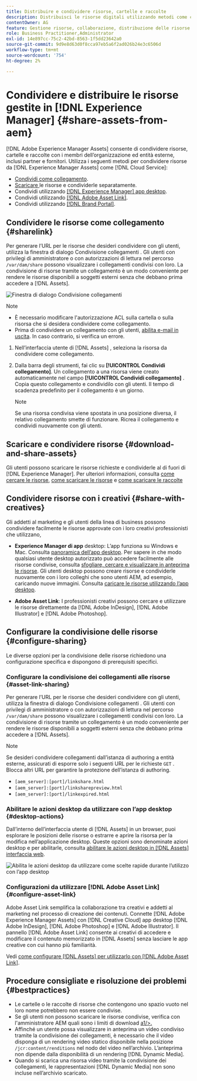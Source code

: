 ```yaml
---
title: Distribuire e condividere risorse, cartelle e raccolte
description: Distribuisci le risorse digitali utilizzando metodi come condivisione come collegamento, download e tramite [!DNL Brand Portal], [!DNL desktop app], and [!DNL Asset Link].
contentOwner: AG
feature: Gestione risorse, collaborazione, distribuzione delle risorse
role: Business Practitioner,Administrator
exl-id: 14e897cc-75c2-42bd-8563-1f5dd23642a0
source-git-commit: 9d9e8d63d0f8cca97eb5a6f2ad026b24e3c6506d
workflow-type: tm+mt
source-wordcount: '754'
ht-degree: 2%

---
```


# Condividere e distribuire le risorse gestite in [!DNL Experience Manager] {#share-assets-from-aem}

[!DNL Adobe Experience Manager Assets] consente di condividere risorse, cartelle e raccolte con i membri dell’organizzazione ed entità esterne, inclusi partner e fornitori. Utilizza i seguenti metodi per condividere risorse da [!DNL Experience Manager Assets] come [!DNL Cloud Service]:

* [Condividi come collegamento](#sharelink).
* [Scaricare ](/help/assets/download-assets-from-aem.md) le risorse e condividerle separatamente.
* Condividi utilizzando [[!DNL Experience Manager] app desktop](https://experienceleague.adobe.com/docs/experience-manager-desktop-app/using/introduction.html).
* Condividi utilizzando [[!DNL Adobe Asset Link]](https://www.adobe.com/creativecloud/business/enterprise/adobe-asset-link.html).
* Condividi utilizzando [[!DNL Brand Portal]](https://experienceleague.adobe.com/docs/experience-manager-brand-portal/using/introduction/brand-portal.html).

## Condividere le risorse come collegamento {#sharelink}

Per generare l’URL per le risorse che desideri condividere con gli utenti, utilizza la finestra di dialogo Condivisione collegamenti . Gli utenti con privilegi di amministratore o con autorizzazioni di lettura nel percorso `/var/dam/share` possono visualizzare i collegamenti condivisi con loro. La condivisione di risorse tramite un collegamento è un modo conveniente per rendere le risorse disponibili a soggetti esterni senza che debbano prima accedere a [!DNL Assets].

![Finestra di dialogo Condivisione collegamenti](assets/link-share-dialog.png)

>[!NOTE]
>
>* È necessario modificare l&#39;autorizzazione ACL sulla cartella o sulla risorsa che si desidera condividere come collegamento.
>* Prima di condividere un collegamento con gli utenti, [abilita e-mail in uscita](/help/implementing/developing/introduction/development-guidelines.md#sending-email). In caso contrario, si verifica un errore.


1. Nell’interfaccia utente di [!DNL Assets] , seleziona la risorsa da condividere come collegamento.
1. Dalla barra degli strumenti, fai clic su **[!UICONTROL Condividi collegamento]**. Un collegamento a una risorsa viene creato automaticamente nel campo **[!UICONTROL Condividi collegamento]** . Copia questo collegamento e condividilo con gli utenti. Il tempo di scadenza predefinito per il collegamento è un giorno.

   >[!NOTE]
   >
   >Se una risorsa condivisa viene spostata in una posizione diversa, il relativo collegamento smette di funzionare. Ricrea il collegamento e condividi nuovamente con gli utenti.

<!--
## Share assets as a link {#sharelink}

To generate the URL for assets you want to share with users, use the Link Sharing dialog. Users with administrator privileges or with read permissions at `/var/dam/share` location are able to view the links shared with them. Sharing assets through a link is a convenient way of making resources available to external parties without them having to first log in to AEM Assets.

>[!NOTE]
>
>* You need Edit ACL permission on the folder or the asset that you want to share as a link.
>* Before you share a link with users, ensure that Day CQ Mail Service is configured. Otherwise, an error occurs.

1. In the Assets user interface, select the asset to share as a link.
1. From the toolbar, click/tap the **[!UICONTROL Share Link]**.

   An asset link is auto-created in the **[!UICONTROL Share Link]** field. Copy this link and share it with the users. The default expiration time for the link is one day.

   Alternatively, proceed to perform steps 3-7 of this procedure to add email recipients, configure the expiration time for the link, and send it from the dialog.

   >[!NOTE]
   >
   >If a shared asset is moved to a different location, its link stops working. Re-create the link and re-share with the users.

1. From the web console, open the **[!UICONTROL Day CQ Link Externalizer]** configuration and modify the following properties in the **[!UICONTROL Domains]** field with the values mentioned against each:

    * local
    * author
    * publish

   For the local and author properties, provide the URL for the local and author instance respectively. Both local and author properties have the same value if you run a single AEM author instance. For publish, provide the URL for the publish instance.

1. In the email address box of the **[!UICONTROL Link Sharing]** dialog, type the email ID of the user you want to share the link with. You can also share the link with multiple users.

   If the user is a member of your organization, select the user's email ID from the suggested email IDs that appear in the list below the typing area. For an external user, type the complete email ID and then select it from the list.

   To enable emails to be sent out to users, configure the SMTP server details in [Day CQ Mail Service](/help/assets/configure-asset-sharing.md#configmailservice).

   >[!NOTE]
   >
   >If you enter an email ID of a user that is not a member of your organization, the words "External User" are prefixed with the email ID of the user.

1. In the **[!UICONTROL Subject]** box, enter a subject for the asset you want to share.
1. In the **[!UICONTROL Message]** box, enter an optional message.
1. In the **[!UICONTROL Expiration]** field, specify an expiration date and time for the link using the date picker. By default, the expiration date is set for a week from the date you share the link.
1. To let users download the original image along with the renditions, select **[!UICONTROL Allow download of original file]**.

   >[!NOTE]
   >
   >By default, users can only download the renditions of the asset that you share as a link.

1. Click **[!UICONTROL Share]**. A message confirms that the link is shared with the users through an email.
1. To view the shared asset, click/tap the link in the email that is sent to the user. The shared asset is displayed in the **[!UICONTROL Adobe Marketing Cloud]** page.

   To toggle to the list view, click/tap the layout icon in the toolbar.

1. To generate a preview of the asset, click/tap the shared asset. To close the preview and return to the **[!UICONTROL Marketing Cloud]** page, click/tap **[!UICONTROL Back]** in the toolbar. If you have shared a folder, click/tap **[!UICONTROL Parent Folder]** to return to the parent folder.

   >[!NOTE]
   >
   >AEM supports generating the preview of assets of these MIME types: JPG, PNG, GIF, BMP, INDD, PDF, and PPT. You can only download the assets of the other MIME types.

1. To download the shared asset, click/tap **[!UICONTROL Select]** from the toolbar, click/tap the asset, and then click/tap **[!UICONTROL Download]** from the toolbar.
1. To view the assets you shared as links, go to the Assets user interface and click/tap the GlobalNav icon. Choose **[!UICONTROL Navigation]** from the list to display the Navigation pane.
1. From the Navigation pane, choose **[!UICONTROL Shared Links]** to display a list of shared assets.
1. To un-share an asset, select it and tap/click **[!UICONTROL Unshare]** from the toolbar.

A message confirms that you unshared the asset. In addition, the entry for the asset is removed from the list.
-->

## Scaricare e condividere risorse {#download-and-share-assets}

Gli utenti possono scaricare le risorse richieste e condividerle al di fuori di [!DNL Experience Manager]. Per ulteriori informazioni, consulta [come cercare le risorse](/help/assets/search-assets.md), [come scaricare le risorse](/help/assets/download-assets-from-aem.md) e [come scaricare le raccolte](manage-collections.md#download-a-collection)

## Condividere risorse con i creativi {#share-with-creatives}

Gli addetti al marketing e gli utenti della linea di business possono condividere facilmente le risorse approvate con i loro creativi professionisti che utilizzano,

* **Experience Manager di app** desktop: L’app funziona su Windows e Mac. Consulta [panoramica dell’app desktop](https://experienceleague.adobe.com/docs/experience-manager-desktop-app/using/introduction.html). Per sapere in che modo qualsiasi utente desktop autorizzato può accedere facilmente alle risorse condivise, consulta [sfogliare, cercare e visualizzare in anteprima le risorse](https://experienceleague.adobe.com/docs/experience-manager-desktop-app/using/using.html#browse-search-preview-assets). Gli utenti desktop possono creare risorse e condividerle nuovamente con i loro colleghi che sono utenti AEM, ad esempio, caricando nuove immagini. Consulta [caricare le risorse utilizzando l’app desktop](https://experienceleague.adobe.com/docs/experience-manager-desktop-app/using/using.html#upload-and-add-new-assets-to-aem).

* **Adobe Asset Link**: I professionisti creativi possono cercare e utilizzare le risorse direttamente da  [!DNL Adobe InDesign],  [!DNL Adobe Illustrator] e  [!DNL Adobe Photoshop].

## Configurare la condivisione delle risorse {#configure-sharing}

Le diverse opzioni per la condivisione delle risorse richiedono una configurazione specifica e dispongono di prerequisiti specifici.

### Configurare la condivisione dei collegamenti alle risorse {#asset-link-sharing}

<!-- TBD: Web Console is not there so how to configure Day CQ email service? Or is it not required now? -->

Per generare l’URL per le risorse che desideri condividere con gli utenti, utilizza la finestra di dialogo Condivisione collegamenti . Gli utenti con privilegi di amministratore o con autorizzazioni di lettura nel percorso `/var/dam/share` possono visualizzare i collegamenti condivisi con loro. La condivisione di risorse tramite un collegamento è un modo conveniente per rendere le risorse disponibili a soggetti esterni senza che debbano prima accedere a [!DNL Assets].

>[!NOTE]
>
>Se desideri condividere collegamenti dall’istanza di authoring a entità esterne, assicurati di esporre solo i seguenti URL per le richieste `GET` . Blocca altri URL per garantire la protezione dell’istanza di authoring.
>* `[aem_server]:[port]/linkshare.html`
>* `[aem_server]:[port]/linksharepreview.html`
>* `[aem_server]:[port]/linkexpired.html`


<!--
## Configure Day CQ mail service {#configmailservice}

Before you can share assets as links, configure the email service.

1. Click or tap the AEM logo, and then navigate to **[!UICONTROL Tools]** &gt; **[!UICONTROL Operations]** &gt; **[!UICONTROL Web Console]**.
1. From the list of services, locate **[!UICONTROL Day CQ Mail Service]**.
1. Click the **[!UICONTROL Edit]** icon beside the service, and configure the following parameters for **Day CQ Mail Service]** with the details mentioned against their names:

    * SMTP server host name: email server host name
    * SMTP server port: email server port
    * SMTP user: email server user name
    * SMTP password: email server password

1. Click/tap **[!UICONTROL Save]**.
-->

<!-- TBD: Commenting as Web Console is not available. Document the appropriate OSGi config method if available in CS.
### Configure maximum data size {#maxdatasize}

When you download assets from the link shared using the Link Sharing feature, AEM compresses the asset hierarchy from the repository and then returns the asset in a ZIP file. However, in the absence of limits to the amount of data that can be compressed in a ZIP file, huge amounts of data is subjected to compression, which causes out of memory errors in JVM. To secure the system from a potential denial of service attack due to this situation, you can configure the maximum size of the downloaded files. If uncompressed size of the asset exceeds the configured value, asset download requests are rejected. The default value is 100 MB.

1. Click/Tap the AEM logo and then go to **[!UICONTROL Tools]** &gt; **[!UICONTROL Operations]** &gt; **[!UICONTROL Web Console]**.
1. From the web console, locate the **[!UICONTROL Day CQ DAM Adhoc Asset Share Proxy Servlet]** configuration.
1. Open the configuration in edit mode, and modify the value of the **[!UICONTROL Max Content Size (uncompressed)]** parameter.
1. Save the changes.
-->

<!--
Add content or link about how to configure sharing via BP, DA, AAL, etc.
-->

### Abilitare le azioni desktop da utilizzare con l’app desktop {#desktop-actions}

Dall’interno dell’interfaccia utente di [!DNL Assets] in un browser, puoi esplorare le posizioni delle risorse o estrarre e aprire la risorsa per la modifica nell’applicazione desktop. Queste opzioni sono denominate azioni desktop e per abilitarle, consulta [abilitare le azioni desktop in [!DNL Assets] interfaccia web](https://experienceleague.adobe.com/docs/experience-manager-desktop-app/using/using.html#desktopactions-v2).

![Abilita le azioni desktop da utilizzare come scelte rapide durante l’utilizzo con l’app desktop](assets/enable_desktop_actions.png)

### Configurazioni da utilizzare [!DNL Adobe Asset Link] {#configure-asset-link}

Adobe Asset Link semplifica la collaborazione tra creativi e addetti al marketing nel processo di creazione dei contenuti. Connette [!DNL Adobe Experience Manager Assets] con [!DNL Creative Cloud] app desktop [!DNL Adobe InDesign], [!DNL Adobe Photoshop] e [!DNL Adobe Illustrator]. Il pannello [!DNL Adobe Asset Link] consente ai creativi di accedere e modificare il contenuto memorizzato in [!DNL Assets] senza lasciare le app creative con cui hanno più familiarità.

Vedi [come configurare [!DNL Assets] per utilizzarlo con [!DNL Adobe Asset Link]](https://helpx.adobe.com/it/enterprise/using/configure-aem-assets-for-asset-link.html).

## Procedure consigliate e risoluzione dei problemi {#bestpractices}

* Le cartelle o le raccolte di risorse che contengono uno spazio vuoto nel loro nome potrebbero non essere condivise.
* Se gli utenti non possono scaricare le risorse condivise, verifica con l&#39;amministratore AEM quali sono i limiti di download [a1/>.](#maxdatasize)
* Affinché un utente possa visualizzare in anteprima un video condiviso tramite la condivisione dei collegamenti, è necessario che il video disponga di un rendering video statico disponibile nella posizione `/jcr:content/renditions` nel nodo del video nell’archivio. L’anteprima non dipende dalla disponibilità di un rendering [!DNL Dynamic Media].
* Quando si scarica una risorsa video tramite la condivisione dei collegamenti, le rappresentazioni [!DNL Dynamic Media] non sono incluse nell’archivio scaricato.

<!--
* If you cannot send email with links to shared assets or if the other users cannot receive your email, check with your AEM administrator if the [email service](/help/assets/configure-asset-sharing.md#configmailservice) is configured or not. 
* If you cannot share assets using link sharing functionality, ensure that you have the appropriate permissions. See [share assets](#sharelink).
-->

<!-- TBD: Add content or link about how to share using Brand Portal when it is available on [!DNL Cloud Service].
-->
